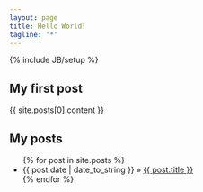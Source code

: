 ```yaml
---
layout: page
title: Hello World!
tagline: '*'
---
```

{% include JB/setup %}

## My first post

{{ site.posts[0].content }}

## My posts

<ul class="posts">
  {% for post in site.posts %}
    <li><span>{{ post.date | date_to_string }}</span> &raquo; <a href="{{ BASE_PATH }}{{ post.url }}">{{ post.title }}</a></li>
  {% endfor %}
</ul>


